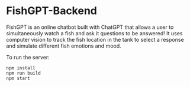 # FishGPT-Backend
FishGPT is an online chatbot built with ChatGPT that allows a user to simultaneously watch a fish and ask it questions to be answered! It uses computer vision to track the fish location in the tank to select a response and simulate different fish emotions and mood.

To run the server:
```
npm install
npm run build
npm start
```
